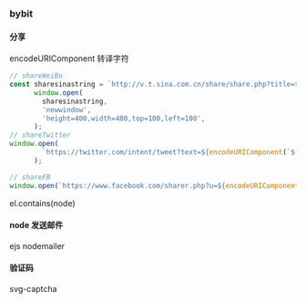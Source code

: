 ### bybit
#### 分享
encodeURIComponent 转译字符
```js
// shareWeiBo
const sharesinastring = `http://v.t.sina.com.cn/share/share.php?title=${encodeURIComponent(`${share} ${shareUrl}`)}&url=${encodeURIComponent(shareUrl)}&content=utf-8&sourceUrl=${encodeURIComponent(shareUrl)}&pic=${'picurl'}`;
      window.open(
        sharesinastring,
        'newwindow',
        'height=400,width=400,top=100,left=100',
      );
// shareTwitter
window.open(
        `https://twitter.com/intent/tweet?text=${encodeURIComponent(`${share} ${shareUrl}`)}`,
      ); 

// shareFB
window.open(`https://www.facebook.com/sharer.php?u=${encodeURIComponent(shareUrl)}`);           
```      

el.contains(node)
#### node 发送邮件
ejs nodemailer
#### 验证码
svg-captcha